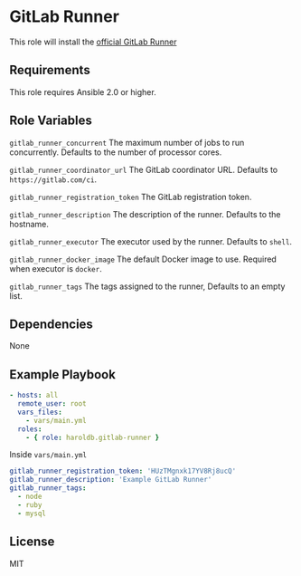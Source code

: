 GitLab Runner
=============

This role will install the [official GitLab Runner](https://gitlab.com/gitlab-org/gitlab-ci-multi-runner)

Requirements
------------

This role requires Ansible 2.0 or higher.


Role Variables
--------------

`gitlab_runner_concurrent`
The maximum number of jobs to run concurrently.
Defaults to the number of processor cores.

`gitlab_runner_coordinator_url`
The GitLab coordinator URL.
Defaults to `https://gitlab.com/ci`.

`gitlab_runner_registration_token`
The GitLab registration token.

`gitlab_runner_description`
The description of the runner.
Defaults to the hostname.

`gitlab_runner_executor`
The executor used by the runner.
Defaults to `shell`.

`gitlab_runner_docker_image`
The default Docker image to use. Required when executor is `docker`.

`gitlab_runner_tags`
The tags assigned to the runner,
Defaults to an empty list.

Dependencies
------------

None

Example Playbook
----------------
```yaml
- hosts: all
  remote_user: root
  vars_files:
    - vars/main.yml
  roles:
    - { role: haroldb.gitlab-runner }
```

Inside `vars/main.yml`
```yaml
gitlab_runner_registration_token: 'HUzTMgnxk17YV8Rj8ucQ'
gitlab_runner_description: 'Example GitLab Runner'
gitlab_runner_tags:
  - node
  - ruby
  - mysql
```

License
-------

MIT
